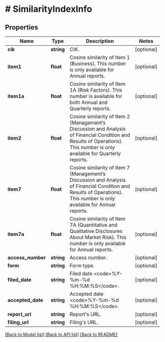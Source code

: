 # # SimilarityIndexInfo

## Properties

Name | Type | Description | Notes
------------ | ------------- | ------------- | -------------
**cik** | **string** | CIK. | [optional]
**item1** | **float** | Cosine similarity of Item 1 (Business). This number is only available for Annual reports. | [optional]
**item1a** | **float** | Cosine similarity of Item 1A (Risk Factors). This number is available for both Annual and Quarterly reports. | [optional]
**item2** | **float** | Cosine similarity of Item 2 (Management’s Discussion and Analysis of Financial Condition and Results of Operations). This number is only available for Quarterly reports. | [optional]
**item7** | **float** | Cosine similarity of Item 7 (Management’s Discussion and Analysis of Financial Condition and Results of Operations). This number is only available for Annual reports. | [optional]
**item7a** | **float** | Cosine similarity of Item 7A (Quantitative and Qualitative Disclosures About Market Risk). This number is only available for Annual reports. | [optional]
**access_number** | **string** | Access number. | [optional]
**form** | **string** | Form type. | [optional]
**filed_date** | **string** | Filed date &lt;code&gt;%Y-%m-%d %H:%M:%S&lt;/code&gt;. | [optional]
**accepted_date** | **string** | Accepted date &lt;code&gt;%Y-%m-%d %H:%M:%S&lt;/code&gt;. | [optional]
**report_url** | **string** | Report&#39;s URL. | [optional]
**filing_url** | **string** | Filing&#39;s URL. | [optional]

[[Back to Model list]](../../README.md#models) [[Back to API list]](../../README.md#endpoints) [[Back to README]](../../README.md)
